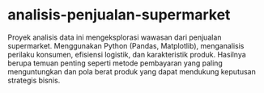 # analisis-penjualan-supermarket
Proyek analisis data ini mengeksplorasi wawasan dari penjualan supermarket. Menggunakan Python (Pandas, Matplotlib), menganalisis perilaku konsumen, efisiensi logistik, dan karakteristik produk. Hasilnya berupa temuan penting seperti metode pembayaran yang paling menguntungkan dan pola berat produk yang dapat mendukung keputusan strategis bisnis.

